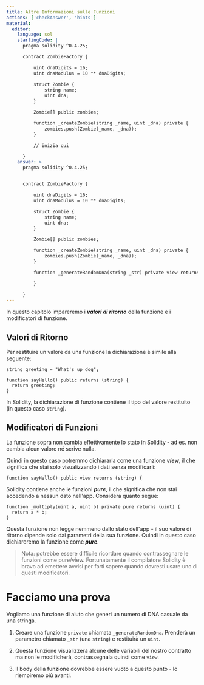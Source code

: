 ```yaml
---
title: Altre Informazioni sulle Funzioni
actions: ['checkAnswer', 'hints']
material:
  editor:
    language: sol
    startingCode: |
      pragma solidity ^0.4.25;

      contract ZombieFactory {

          uint dnaDigits = 16;
          uint dnaModulus = 10 ** dnaDigits;

          struct Zombie {
              string name;
              uint dna;
          }

          Zombie[] public zombies;

          function _createZombie(string _name, uint _dna) private {
              zombies.push(Zombie(_name, _dna));
          }

          // inizia qui

      }
    answer: >
      pragma solidity ^0.4.25;


      contract ZombieFactory {

          uint dnaDigits = 16;
          uint dnaModulus = 10 ** dnaDigits;

          struct Zombie {
              string name;
              uint dna;
          }

          Zombie[] public zombies;

          function _createZombie(string _name, uint _dna) private {
              zombies.push(Zombie(_name, _dna));
          } 

          function _generateRandomDna(string _str) private view returns (uint) {

          }

      }
---
```


In questo capitolo impareremo i **_valori di ritorno_** della funzione e i modificatori di funzione.

## Valori di Ritorno

Per restituire un valore da una funzione la dichiarazione è simile alla seguente:

```
string greeting = "What's up dog";

function sayHello() public returns (string) {
  return greeting;
}
```

In Solidity, la dichiarazione di funzione contiene il tipo del valore restituito (in questo caso `string`).

## Modificatori di Funzioni

La funzione sopra non cambia effettivamente lo stato in Solidity - ad es. non cambia alcun valore né scrive nulla.

Quindi in questo caso potremmo dichiararla come una funzione **_view_**, il che significa che stai solo visualizzando i dati senza modificarli:

```
function sayHello() public view returns (string) {
```

Solidity contiene anche le funzioni **_pure_**, il che significa che non stai accedendo a nessun dato nell'app. Considera quanto segue:

```
function _multiply(uint a, uint b) private pure returns (uint) {
  return a * b;
}
```

Questa funzione non legge nemmeno dallo stato dell'app - il suo valore di ritorno dipende solo dai parametri della sua funzione. Quindi in questo caso dichiareremo la funzione come **_pure_**.

> Nota: potrebbe essere difficile ricordare quando contrassegnare le funzioni come pure/view. Fortunatamente il compilatore Solidity è bravo ad emettere avvisi per farti sapere quando dovresti usare uno di questi modificatori.

# Facciamo una prova

Vogliamo una funzione di aiuto che generi un numero di DNA casuale da una stringa.

1. Creare una funzione `private` chiamata `_generateRandomDna`. Prenderà un parametro chiamato `_str` (una `string`) e restituirà un `uint`.

2. Questa funzione visualizzerà alcune delle variabili del nostro contratto ma non le modificherà, contrassegnala quindi come `view`.

3. Il body della funzione dovrebbe essere vuoto a questo punto - lo riempiremo più avanti.
